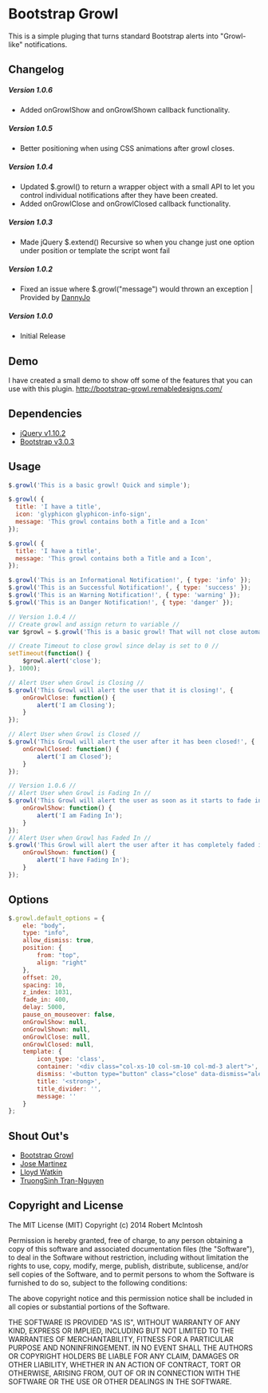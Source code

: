 # Bootstrap Growl
This is a simple pluging that turns standard Bootstrap alerts into "Growl-like" notifications.


## Changelog
##### Version 1.0.6
- Added onGrowlShow and onGrowlShown callback functionality.

##### Version 1.0.5
- Better positioning when using CSS animations after growl closes.

##### Version 1.0.4
- Updated $.growl() to return a wrapper object with a small API to let you control individual notifications after they have been created.
- Added onGrowlClose and onGrowlClosed callback functionality.

##### Version 1.0.3
- Made jQuery $.extend() Recursive so when you change just one option under position or template the script wont fail

##### Version 1.0.2
- Fixed an issue where $.growl("message") would thrown an exception | Provided by [DannyJo](https://github.com/DannyJo/bootstrap-growl)

##### Version 1.0.0
- Initial Release

## Demo
I have created a small demo to show off some of the features that you can use with this plugin. http://bootstrap-growl.remabledesigns.com/

## Dependencies
- [jQuery v1.10.2](http://jquery.com/)
- [Bootstrap v3.0.3](http://getbootstrap.com/)


## Usage
```javascript
$.growl('This is a basic growl! Quick and simple');

$.growl( { 
  title: 'I have a title', 
  icon: 'glyphicon glyphicon-info-sign', 
  message: 'This growl contains both a Title and a Icon'  
});

$.growl( { 
  title: 'I have a title',  
  message: 'This growl contains both a Title and a Icon',  
});

$.growl('This is an Informational Notification!', { type: 'info' });
$.growl('This is an Successful Notification!', { type: 'success' });
$.growl('This is an Warning Notification!', { type: 'warning' });
$.growl('This is an Danger Notification!', { type: 'danger' });

// Version 1.0.4 //
// Create growl and assign return to variable //
var $growl = $.growl('This is a basic growl! That will not close automatically', { delay: 0 } );

// Create Timeout to close growl since delay is set to 0 //
setTimeout(function() {
	$growl.alert('close');
}, 1000);

// Alert User when Growl is Closing //
$.growl('This Growl will alert the user that it is closing!', { 
	onGrowlClose: function() {
		alert('I am Closing');
	}
});

// Alert User when Growl is Closed //
$.growl('This Growl will alert the user after it has been closed!', { 
	onGrowlClosed: function() {
		alert('I am Closed');
	}
});

// Version 1.0.6 //
// Alert User when Growl is Fading In //
$.growl('This Growl will alert the user as soon as it starts to fade in', { 
	onGrowlShow: function() {
		alert('I am Fading In');
	}
});
// Alert User when Growl has Faded In //
$.growl('This Growl will alert the user after it has completely faded in', { 
	onGrowlShown: function() {
		alert('I have Fading In');
	}
});

```

## Options
```javascript
$.growl.default_options = {
	ele: "body",
	type: "info",
	allow_dismiss: true,
	position: {
		from: "top",
		align: "right"
	},
	offset: 20,
	spacing: 10,
	z_index: 1031,
	fade_in: 400,
	delay: 5000,
	pause_on_mouseover: false,
	onGrowlShow: null,
	onGrowlShown: null,
	onGrowlClose: null,
	onGrowlClosed: null,
	template: {
		icon_type: 'class',
		container: '<div class="col-xs-10 col-sm-10 col-md-3 alert">',
		dismiss: '<button type="button" class="close" data-dismiss="alert" aria-hidden="true">&times;</button>',
		title: '<strong>',
		title_divider: '',
		message: ''
	}
};
```

## Shout Out's
- [Bootstrap Growl](https://github.com/ifightcrime/bootstrap-growl)
- [Jose Martinez](https://github.com/callado4)
- [Lloyd Watkin](https://github.com/lloydwatkin)
- [TruongSinh Tran-Nguyen](https://github.com/tran-nguyen)

## Copyright and License
The MIT License (MIT)
Copyright (c) 2014 Robert McIntosh

Permission is hereby granted, free of charge, to any person obtaining a copy of
this software and associated documentation files (the "Software"), to deal in
the Software without restriction, including without limitation the rights to
use, copy, modify, merge, publish, distribute, sublicense, and/or sell copies of
the Software, and to permit persons to whom the Software is furnished to do so,
subject to the following conditions:

The above copyright notice and this permission notice shall be included in all
copies or substantial portions of the Software.

THE SOFTWARE IS PROVIDED "AS IS", WITHOUT WARRANTY OF ANY KIND, EXPRESS OR
IMPLIED, INCLUDING BUT NOT LIMITED TO THE WARRANTIES OF MERCHANTABILITY, FITNESS
FOR A PARTICULAR PURPOSE AND NONINFRINGEMENT. IN NO EVENT SHALL THE AUTHORS OR
COPYRIGHT HOLDERS BE LIABLE FOR ANY CLAIM, DAMAGES OR OTHER LIABILITY, WHETHER
IN AN ACTION OF CONTRACT, TORT OR OTHERWISE, ARISING FROM, OUT OF OR IN
CONNECTION WITH THE SOFTWARE OR THE USE OR OTHER DEALINGS IN THE SOFTWARE.
